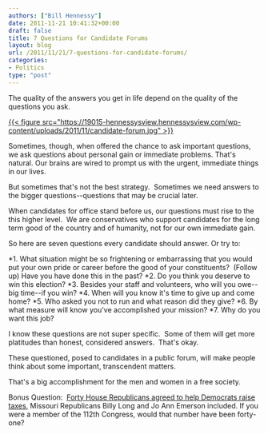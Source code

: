 ```yaml
---
authors: ["Bill Hennessy"]
date: 2011-11-21 10:41:32+00:00
draft: false
title: 7 Questions for Candidate Forums
layout: blog
url: /2011/11/21/7-questions-for-candidate-forums/
categories:
- Politics
type: "post"
---
```


The quality of the answers you get in life depend on the quality of the questions you ask.



[{{< figure src="https://19015-hennessysview.hennessysview.com/wp-content/uploads/2011/11/candidate-forum.jpg" >}}
](https://19015-hennessysview.hennessysview.com/wp-content/uploads/2011/11/candidate-forum.jpg)



Sometimes, though, when offered the chance to ask important questions, we ask questions about personal gain or immediate problems. That's natural. Our brains are wired to prompt us with the urgent, immediate things in our lives.

But sometimes that's not the best strategy.  Sometimes we need answers to the bigger questions--questions that may be crucial later.

When candidates for office stand before us, our questions must rise to the this higher level.  We are conservatives who support candidates for the long term good of the country and of humanity, not for our own immediate gain.

So here are seven questions every candidate should answer. Or try to:




*1. What situation might be so frightening or embarrassing that you would put your own pride or career before the good of your constituents?  (Follow up) Have you have done this in the past?
*2. Do you think you deserve to win this election?
*3. Besides your staff and volunteers, who will you owe--big time--if you win?
*4. When will you know it's time to give up and come home?
*5. Who asked you not to run and what reason did they give?
*6. By what measure will know you've accomplished your mission?
*7. Why do you want this job?




I know these questions are not super specific.  Some of them will get more platitudes than honest, considered answers.  That's okay.





These questioned, posed to candidates in a public forum, will make people think about some important, transcendent matters.





That's a big accomplishment for the men and women in a free society.



Bonus Question:  [Forty House Republicans agreed to help Democrats raise taxes](https://www.americansforprosperity.org/110611-40-house-republicans-ask-super-committee-higher-taxes), Missouri Republicans Billy Long and Jo Ann Emerson included. If you were a member of the 112th Congress, would that number have been forty-one?


